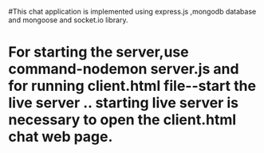 #This chat application is implemented using express.js ,mongodb database and mongoose  and socket.io library.
# For starting the server,use command-nodemon server.js and for running client.html file--start the live server .. starting live server is necessary to open the client.html chat web page.   